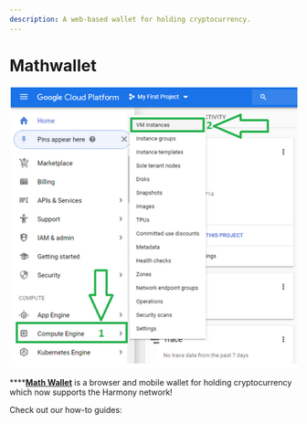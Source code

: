 ```yaml
---
description: A web-based wallet for holding cryptocurrency.
---
```


# Mathwallet

![](../../.gitbook/assets/image%20%2826%29.png)

\*\*\*\*[**Math Wallet**](https://mathwallet.org/en/) is a browser and mobile wallet for holding cryptocurrency which now supports the Harmony network!

Check out our how-to guides:

